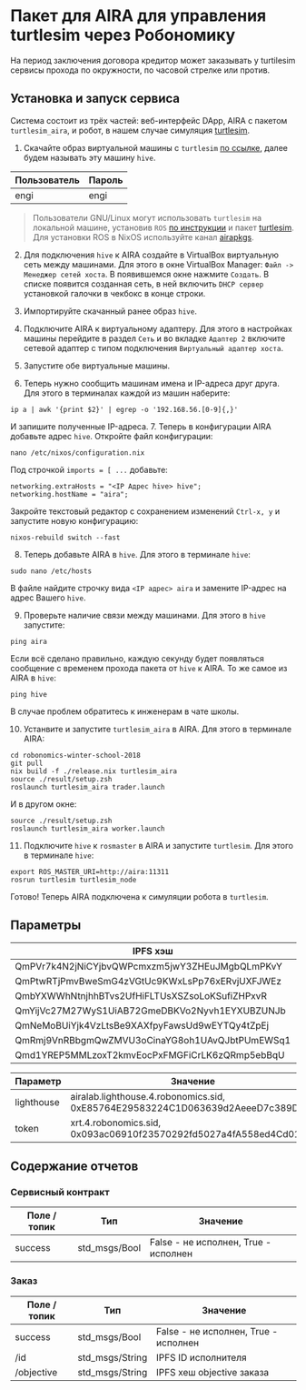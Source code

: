 Пакет для AIRA для управления turtlesim через Робономику
========================================================

На период заключения договора кредитор может заказывать у turtilesim сервисы прохода по окружности, по часовой стрелке или против.

Установка и запуск сервиса
--------------------------

Система состоит из трёх частей: веб-интерфейс DApp, AIRA с пакетом `turtlesim_aira`, и робот, в нашем случае симуляция [turtlesim](http://wiki.ros.org/turtlesim).

1. Скачайте образ виртуальной машины с `turtlesim` [по ссылке](https://drive.google.com/file/d/1q-ANERcsjIOHZQSFJSOD6mbqSQmIMdT3), далее будем называть эту машину `hive`.

Пользователь | Пароль
-------------|-------
engi         | engi

> Пользователи GNU/Linux могут использовать `turtlesim` на локальной машине, установив `ROS` [по инструкции](http://wiki.ros.org/melodic/Installation) и пакет [turtlesim](http://wiki.ros.org/turtlesim). Для установки ROS в NixOS используйте канал [airapkgs](https://github.com/airalab/airapkgs).

2. Для подключения `hive` к AIRA создайте в VirtualBox виртуальную сеть между машинами.
Для этого в окне VirtualBox Manager: `Файл -> Менеджер сетей хоста`.
В появившемся окне нажмите `Создать`. В списке появится созданная сеть, в ней включить `DHCP сервер` установкой галочки в чекбокс в конце строки.

3. Импортируйте скачанный ранее образ `hive`.
4. Подключите AIRA к виртуальному адаптеру. Для этого в настройках машины перейдите в раздел `Сеть` и во вкладке `Адаптер 2` включите сетевой адаптер с типом подключения `Виртуальный адаптер хоста`.
5. Запустите обе виртуальные машины.
6. Теперь нужно сообщить машинам имена и IP-адреса друг друга. Для этого в терминалах каждой из машин наберите:
```console
ip a | awk '{print $2}' | egrep -o '192.168.56.[0-9]{,}'
```
И запишите полученные IP-адреса.
7. Теперь в конфигурации AIRA добавьте адрес `hive`. Откройте файл конфигурации:
```console
nano /etc/nixos/configuration.nix
```
Под строчкой `imports = [ ...` добавьте:
```console
networking.extraHosts = "<IP Адрес hive> hive";
networking.hostName = "aira";
```
Закройте текстовый редактор с сохранением изменений `Ctrl-x, y` и запустите новую конфигурацию:
```console
nixos-rebuild switch --fast
```
8. Теперь добавьте AIRA в `hive`. Для этого в терминале `hive`:
```console
sudo nano /etc/hosts
```
В файле найдите строчку вида `<IP адрес> aira` и замените IP-адрес на адрес Вашего `hive`.

9. Проверьте наличие связи между машинами. Для этого в `hive` запустите:
```console
ping aira
```
Если всё сделано правильно, каждую секунду будет появляться сообщение с временем прохода пакета от `hive` к AIRA.
То же самое из AIRA в `hive`:
```console
ping hive
```
В случае проблем обратитесь к инженерам в чате школы.

10. Устанвите и запустите `turtlesim_aira` в AIRA. Для этого в терминале AIRA:
```console
cd robonomics-winter-school-2018
git pull
nix build -f ./release.nix turtlesim_aira
source ./result/setup.zsh
roslaunch turtlesim_aira trader.launch
```
И в другом окне:
```console
source ./result/setup.zsh
roslaunch turtlesim_aira worker.launch
```

11. Подключите `hive` к `rosmaster` в AIRA и запустите `turtlesim`. Для этого в терминале `hive`:
```console
export ROS_MASTER_URI=http://aira:11311
rosrun turtlesim turtlesim_node
```

Готово! Теперь AIRA подключена к симуляции робота в `turtlesim`.

Параметры
---------

IPFS хэш                                       | Имя файла
-----------------------------------------------|-------------------------------------------------------
QmPVr7k4N2jNiCYjbvQWPcmxzm5jwY3ZHEuJMgbQLmPKvY | turtlesim_aira_order_allow.model
QmPtwRTjPmvBweSmG4zVGtUc9KWxLsPp76xERvjUXFJWEz | turtlesim_aira_order_duration_1h.objective
QmbYXWWhNtnjhhBTvs2UfHiFLTUsXSZsoLoKSufiZHPxvR | turtlesim_aira_order_duration_24h.objective
QmYijVc27M27WyS1UiAB72GmeDBKVo2Nyvh1EYXUBZUNJb | turtlesim_aira_order_duration_60s.objective
QmNeMoBUiYjk4VzLtsBe9XAXfpyFawsUd9wEYTQy4tZpEj | turtlesim_aira_order_move.model
QmRmj9VnRBbgmQwZMVU3oCinaYG8oh1UAvQJbtPUmEWSq1 | turtlesim_aira_order_circle_clockwise.objective
Qmd1YREP5MMLzoxT2kmvEocPxFMGFiCrLK6zQRmp5ebBqU | turtlesim_aira_order_circle_counterclockwise.objective

Параметр      | Значение
--------------|--------------------------------------------------------------------------------
lighthouse    | airalab.lighthouse.4.robonomics.sid, 0xE85764E29583224C1D063639d2AeeeD7c389DF4d
token         | xrt.4.robonomics.sid, 0x093ac06910f23570292fd5027a4fA558ed4Cd010

Содержание отчетов
------------------

### Сервисный контракт

Поле / топик | Тип           | Значение
-------------|---------------|-------------------------------------
success	     | std_msgs/Bool | False - не исполнен, True - исполнен

### Заказ

Поле / топик | Тип             | Значение
-------------|-----------------|-------------------------------------
success	     | std_msgs/Bool   | False - не исполнен, True - исполнен
/id          | std_msgs/String | IPFS ID исполнителя
/objective   | std_msgs/String | IPFS хеш objective заказа
